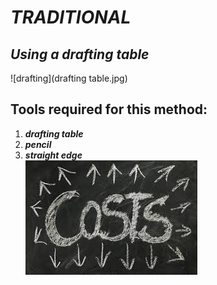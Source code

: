 # *TRADITIONAL*  
## *Using a drafting table*  
![drafting](drafting table.jpg)  
## Tools required for this method:  
1. ***drafting table***
1. ***pencil***  
1. ***straight edge***  
![cost](cost.jpg)

